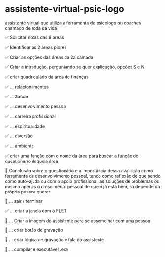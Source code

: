 # assistente-virtual-psic-logo
assistente virtual que utiliza a ferramenta de psicologo ou coaches chamado de roda da vida


✅ Solicitar notas das 8 areas 

✅ Identificar as 2 áreas piores

✅ Criar as opções das áreas da 2a camada

✅ Criar a introdução, perguntando se quer explicação, opções S e N

✅ criar quadriculado da área de finanças

✅ ... relacionamentos

✅ ... Saúde

✅ ... desenvolvimento pessoal

✅ ... carreira profissional

✅ ... espiritualidade

✅ ... diversão

✅ ... ambiente

✅ criar uma função com o nome da área para buscar a função do questionário daquela área

🔳 Conclusão sobre o questionário e a importância dessa avaliação como ferramenta de desenvolvimento pessoal, tendo como reflexão de que sendo como auto-ajuda ou com o apoio profissional, as soluções de problemas ou mesmo apenas o crescimento pessoal de quem já está bem, só depende da própria pessoa querer.

🔳 ... sair / terminar

✅ ... criar a janela com o FLET

🔳 ... Criar a imagem do assistente para se assemelhar com uma pessoa

🔳 ... criar botão de gravação 

🔳 ... criar lógica de gravação e fala do assistente

🔳 ... compilar e executável .exe